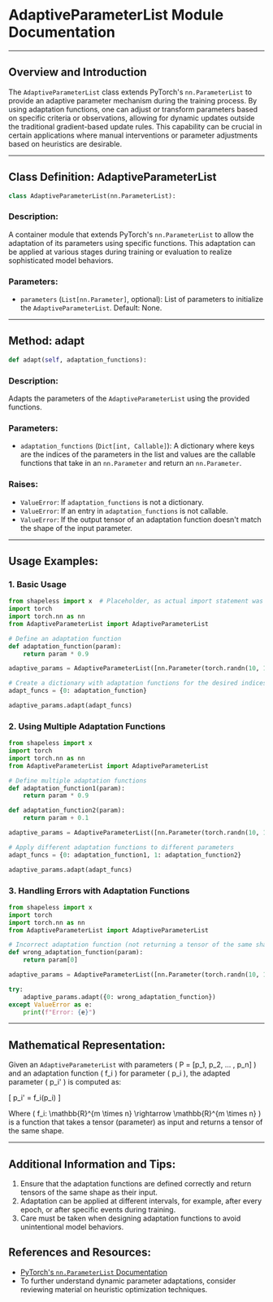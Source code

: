 # **AdaptiveParameterList Module Documentation**

---

## **Overview and Introduction**

The `AdaptiveParameterList` class extends PyTorch's `nn.ParameterList` to provide an adaptive parameter mechanism during the training process. By using adaptation functions, one can adjust or transform parameters based on specific criteria or observations, allowing for dynamic updates outside the traditional gradient-based update rules. This capability can be crucial in certain applications where manual interventions or parameter adjustments based on heuristics are desirable.

---

## **Class Definition: AdaptiveParameterList**

```python
class AdaptiveParameterList(nn.ParameterList):
```

### **Description**:

A container module that extends PyTorch's `nn.ParameterList` to allow the adaptation of its parameters using specific functions. This adaptation can be applied at various stages during training or evaluation to realize sophisticated model behaviors.

### **Parameters**:
- `parameters` (`List[nn.Parameter]`, optional): List of parameters to initialize the `AdaptiveParameterList`. Default: None.

---

## **Method: adapt**

```python
def adapt(self, adaptation_functions):
```

### **Description**:

Adapts the parameters of the `AdaptiveParameterList` using the provided functions.

### **Parameters**:

- `adaptation_functions` (`Dict[int, Callable]`): A dictionary where keys are the indices of the parameters in the list and values are the callable functions that take in an `nn.Parameter` and return an `nn.Parameter`.

### **Raises**:

- `ValueError`: If `adaptation_functions` is not a dictionary.
- `ValueError`: If an entry in `adaptation_functions` is not callable.
- `ValueError`: If the output tensor of an adaptation function doesn't match the shape of the input parameter.

---

## **Usage Examples**:

### **1. Basic Usage**

```python
from shapeless import x  # Placeholder, as actual import statement was not provided
import torch
import torch.nn as nn
from AdaptiveParameterList import AdaptiveParameterList

# Define an adaptation function
def adaptation_function(param):
    return param * 0.9

adaptive_params = AdaptiveParameterList([nn.Parameter(torch.randn(10, 10))])

# Create a dictionary with adaptation functions for the desired indices
adapt_funcs = {0: adaptation_function}

adaptive_params.adapt(adapt_funcs)
```

### **2. Using Multiple Adaptation Functions**

```python
from shapeless import x
import torch
import torch.nn as nn
from AdaptiveParameterList import AdaptiveParameterList

# Define multiple adaptation functions
def adaptation_function1(param):
    return param * 0.9

def adaptation_function2(param):
    return param + 0.1

adaptive_params = AdaptiveParameterList([nn.Parameter(torch.randn(10, 10)), nn.Parameter(torch.randn(10, 10))])

# Apply different adaptation functions to different parameters
adapt_funcs = {0: adaptation_function1, 1: adaptation_function2}

adaptive_params.adapt(adapt_funcs)
```

### **3. Handling Errors with Adaptation Functions**

```python
from shapeless import x
import torch
import torch.nn as nn
from AdaptiveParameterList import AdaptiveParameterList

# Incorrect adaptation function (not returning a tensor of the same shape)
def wrong_adaptation_function(param):
    return param[0]

adaptive_params = AdaptiveParameterList([nn.Parameter(torch.randn(10, 10))])

try:
    adaptive_params.adapt({0: wrong_adaptation_function})
except ValueError as e:
    print(f"Error: {e}")
```

---

## **Mathematical Representation**:

Given an `AdaptiveParameterList` with parameters \( P = [p_1, p_2, ... , p_n] \) and an adaptation function \( f_i \) for parameter \( p_i \), the adapted parameter \( p_i' \) is computed as:

\[ p_i' = f_i(p_i) \]

Where \( f_i: \mathbb{R}^{m \times n} \rightarrow \mathbb{R}^{m \times n} \) is a function that takes a tensor (parameter) as input and returns a tensor of the same shape.

---

## **Additional Information and Tips**:

1. Ensure that the adaptation functions are defined correctly and return tensors of the same shape as their input.
2. Adaptation can be applied at different intervals, for example, after every epoch, or after specific events during training.
3. Care must be taken when designing adaptation functions to avoid unintentional model behaviors.

## **References and Resources**:

- [PyTorch's `nn.ParameterList` Documentation](https://pytorch.org/docs/stable/generated/torch.nn.ParameterList.html)
- To further understand dynamic parameter adaptations, consider reviewing material on heuristic optimization techniques.